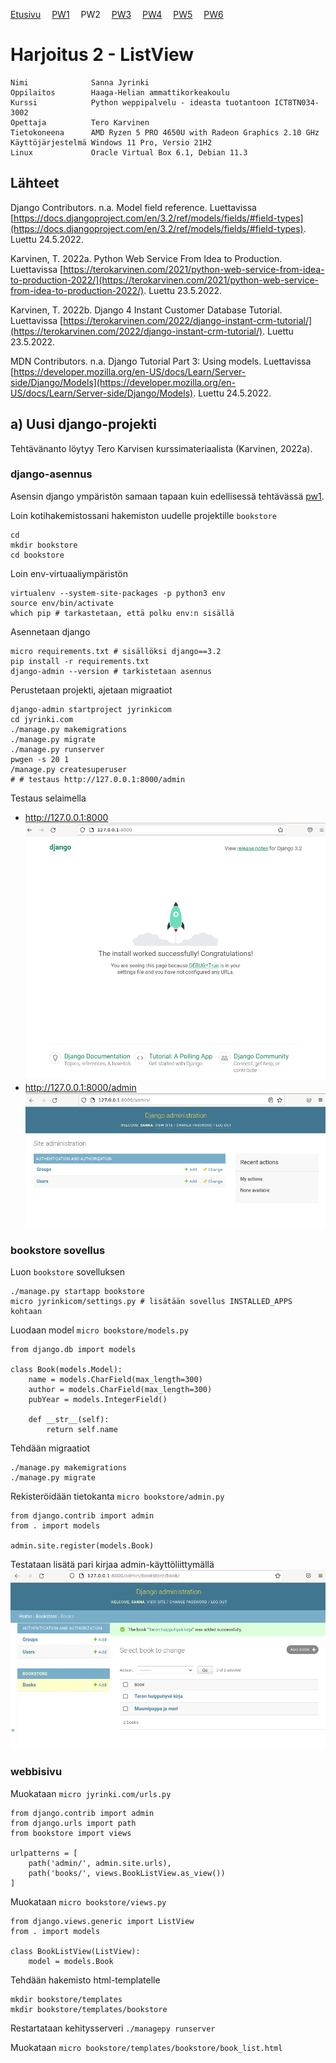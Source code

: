 [Etusivu](index.html) 
&emsp;[PW1](pw1.html)
&emsp;PW2
&emsp;[PW3](pw3.html)
&emsp;[PW4](pw4.html)
&emsp;[PW5](pw5.html)
&emsp;[PW6](pw6.html)

# Harjoitus 2 - ListView

```
Nimi              Sanna Jyrinki
Oppilaitos        Haaga-Helian ammattikorkeakoulu
Kurssi            Python weppipalvelu - ideasta tuotantoon ICT8TN034-3002
Opettaja          Tero Karvinen
Tietokoneena      AMD Ryzen 5 PRO 4650U with Radeon Graphics 2.10 GHz
Käyttöjärjestelmä Windows 11 Pro, Versio 21H2
Linux             Oracle Virtual Box 6.1, Debian 11.3
```

## Lähteet

Django Contributors. n.a. Model field reference. Luettavissa [https://docs.djangoproject.com/en/3.2/ref/models/fields/#field-types](https://docs.djangoproject.com/en/3.2/ref/models/fields/#field-types). Luettu 24.5.2022. 

Karvinen, T. 2022a. Python Web Service From Idea to Production. Luettavissa [https://terokarvinen.com/2021/python-web-service-from-idea-to-production-2022/](https://terokarvinen.com/2021/python-web-service-from-idea-to-production-2022/). Luettu 23.5.2022.

Karvinen, T. 2022b. Django 4 Instant Customer Database Tutorial. Luettavissa [https://terokarvinen.com/2022/django-instant-crm-tutorial/](https://terokarvinen.com/2022/django-instant-crm-tutorial/). Luettu 23.5.2022.

MDN Contributors. n.a. Django Tutorial Part 3: Using models. Luettavissa [https://developer.mozilla.org/en-US/docs/Learn/Server-side/Django/Models](https://developer.mozilla.org/en-US/docs/Learn/Server-side/Django/Models). Luettu 24.5.2022.

## a) Uusi django-projekti

Tehtävänanto löytyy Tero Karvisen kurssimateriaalista (Karvinen, 2022a).

### django-asennus
Asensin django ympäristön samaan tapaan kuin edellisessä tehtävässä [pw1](pw1.html).

Loin kotihakemistossani hakemiston uudelle projektille `bookstore`
```
cd
mkdir bookstore
cd bookstore
```

Loin env-virtuaaliympäristön
```
virtualenv --system-site-packages -p python3 env
source env/bin/activate
which pip # tarkastetaan, että polku env:n sisällä
```

Asennetaan django 
```
micro requirements.txt # sisällöksi django==3.2
pip install -r requirements.txt
django-admin --version # tarkistetaan asennus
```

Perustetaan projekti, ajetaan migraatiot
```
django-admin startproject jyrinkicom
cd jyrinki.com
./manage.py makemigrations
./manage.py migrate
./manage.py runserver 
pwgen -s 20 1
/manage.py createsuperuser
# # testaus http://127.0.0.1:8000/admin
```

Testaus selaimella 
- http://127.0.0.1:8000
<kbd><img src="pw2_images/pw2_img1.PNG" /></kbd>
- http://127.0.0.1:8000/admin
<kbd><img src="pw2_images/pw2_img2.PNG" /></kbd>

### bookstore sovellus
Luon `bookstore` sovelluksen
```
./manage.py startapp bookstore
micro jyrinkicom/settings.py # lisätään sovellus INSTALLED_APPS kohtaan
```

Luodaan model `micro bookstore/models.py`
```
from django.db import models

class Book(models.Model):
	name = models.CharField(max_length=300)
	author = models.CharField(max_length=300)
	pubYear = models.IntegerField()

	def __str__(self):
		return self.name
```

Tehdään migraatiot
```
./manage.py makemigrations
./manage.py migrate
```

Rekisteröidään tietokanta `micro bookstore/admin.py`
```
from django.contrib import admin
from . import models

admin.site.register(models.Book)
```

Testataan lisätä pari kirjaa admin-käyttöliittymällä
<kbd><img src="pw2_images/pw2_img3.PNG" /></kbd>

### webbisivu 
Muokataan `micro jyrinki.com/urls.py`
```
from django.contrib import admin
from django.urls import path
from bookstore import views

urlpatterns = [
    path('admin/', admin.site.urls),
    path('books/', views.BookListView.as_view())
]
```

Muokataan `micro bookstore/views.py`
```
from django.views.generic import ListView
from . import models

class BookListView(ListView):
	model = models.Book
```

Tehdään hakemisto html-templatelle
```
mkdir bookstore/templates
mkdir bookstore/templates/bookstore
```

Restartataan kehitysserveri `./managepy runserver`

Muokataan `micro bookstore/templates/bookstore/book_list.html`
```

```
